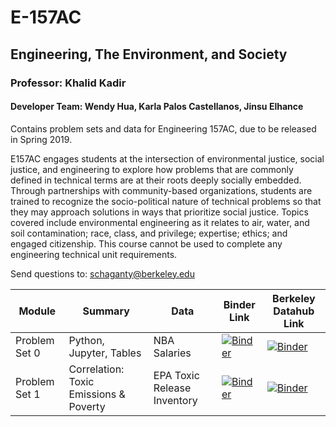 # E-157AC

## Engineering, The Environment, and Society
### Professor: Khalid Kadir

#### Developer Team: Wendy Hua, Karla Palos Castellanos, Jinsu Elhance

Contains problem sets and data for Engineering 157AC, due to be released in Spring 2019.

E157AC engages students at the intersection of environmental justice, social justice, and engineering to explore how problems that are commonly defined in technical terms are at their roots deeply socially embedded. Through partnerships with community-based organizations, students are trained to recognize the socio-political nature of technical problems so that they may approach solutions in ways that prioritize social justice. Topics covered include environmental engineering as it relates to air, water, and soil contamination; race, class, and privilege; expertise; ethics; and engaged citizenship. This course cannot be used to complete any engineering technical unit requirements.

Send questions to: schaganty@berkeley.edu


| Module | Summary                                                               | Data                                                   | Binder Link          |Berkeley Datahub Link          |
|----------|-----------------------------------------------------------------------|--------------------------------------------------------|------------------------|------------------------|
| Problem Set 0    | Python, Jupyter, Tables              | NBA Salaries  | [![Binder](https://mybinder.org/badge.svg)](https://mybinder.org/v2/gh/ds-modules/E-157AC/master?filepath=ProblemSet0) | [![Binder](https://img.shields.io/badge/Launch-UCB%20Datahub-blue.svg)](http://datahub.berkeley.edu/user-redirect/interact?account=ds-modules&repo=E-157AC&branch=master&path=ProblemSet0) |
| Problem Set 1  | Correlation: Toxic Emissions & Poverty           | EPA Toxic Release Inventory              |  [![Binder](https://mybinder.org/badge.svg)](https://mybinder.org/v2/gh/ds-modules/E-157AC/master?filepath=ProblemSet1%2FProblem%2520Set%25201.ipynb)  | [![Binder](https://img.shields.io/badge/Launch-UCB%20Datahub-blue.svg)](http://datahub.berkeley.edu/user-redirect/interact?account=ds-modules&repo=E-157AC&branch=master&path=ProblemSet1/Problem%20Set%201.ipynb)|
